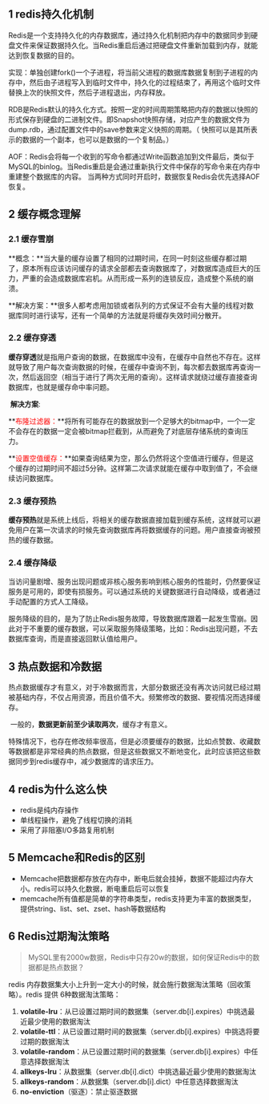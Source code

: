 ## 1 redis持久化机制

​	Redis是一个支持持久化的内存数据库，通过持久化机制把内存中的数据同步到硬盘文件来保证数据持久化。当Redis重启后通过把硬盘文件重新加载到内存，就能达到恢复数据的目的。

​	实现：单独创建fork()一个子进程，将当前父进程的数据库数据复制到子进程的内存中，然后由子进程写入到临时文件中，持久化的过程结束了，再用这个临时文件替换上次的快照文件，然后子进程退出，内存释放。

​	RDB是Redis默认的持久化方式。按照一定的时间周期策略把内存的数据以快照的形式保存到硬盘的二进制文件。即Snapshot快照存储，对应产生的数据文件为dump.rdb，通过配置文件中的save参数来定义快照的周期。（ 快照可以是其所表示的数据的一个副本，也可以是数据的一个复制品。）

​	AOF：Redis会将每一个收到的写命令都通过Write函数追加到文件最后，类似于MySQL的binlog。当Redis重启是会通过重新执行文件中保存的写命令来在内存中重建整个数据库的内容。
当两种方式同时开启时，数据恢复Redis会优先选择AOF恢复。

## 2 缓存概念理解

### 2.1 缓存雪崩

​	**概念：**当大量的缓存设置了相同的过期时间，在同一时刻这些缓存都过期了，原本所有应该访问缓存的请求全部都去查询数据库了，对数据库造成巨大的压力，严重的会造成数据库宕机。从而形成一系列的连锁反应，造成整个系统的崩溃。

​	**解决方案：**很多人都考虑用加锁或者队列的方式保证不会有大量的线程对数据库同时进行读写，还有一个简单的方法就是将缓存失效时间分散开。

### 2.2 缓存穿透

​	**缓存穿透**就是指用户查询的数据，在数据库中没有，在缓存中自然也不存在。这样就导致了用户每次查询数据的时候，在缓存中查询不到，每次都去数据库再查询一次，然后返回空（相当于进行了两次无用的查询）。这样请求就绕过缓存直接查询数据库，也就是缓存命中率问题。

​	**解决方案**:

​	**<span style="color:red">布隆过滤器：</span>**将所有可能存在的数据放到一个足够大的bitmap中，一个一定不会存在的数据一定会被bitmap拦截到，从而避免了对底层存储系统的查询压力。

​	**<span style="color:red">设置空值缓存：</span>**如果查询结果为空，那么仍然将这个空值进行缓存，但是这个缓存的过期时间不超过5分钟。这样第二次请求就能在缓存中取到值了，不会继续访问数据库。

### 2.3 缓存预热

​	**缓存预热**就是系统上线后，将相关的缓存数据直接加载到缓存系统，这样就可以避免用户在第一次请求的时候先查询数据库再将数据缓存的问题。用户直接查询被预热的缓存数据。

### 2.4 缓存降级

​	当访问量剧增、服务出现问题或非核心服务影响到核心服务的性能时，仍然要保证服务是可用的，即使有损服务。可以通过系统的关键数据进行自动降级，或者通过手动配置的方式人工降级。

​	服务降级的目的，是为了防止Redis服务故障，导致数据库跟着一起发生雪崩。因此对于不重要的缓存数据，可以采取服务降级策略，比如：Redis出现问题，不去数据库查询，而是直接返回默认值给用户。

## 3 热点数据和冷数据

​	热点数据缓存才有意义，对于冷数据而言，大部分数据还没有再次访问就已经过期被基础内存，不仅占用资源，而且价值不大。频繁修改的数据、要视情况而选择缓存。

​	一般的，**数据更新前至少读取两次**，缓存才有意义。

​	特殊情况下，也存在修改频率很高，但是必须要缓存的数据，比如点赞数、收藏数等数据都是非常经典的热点数据，但是这些数据又不断地变化，此时应该把这些数据同步到redis缓存中，减少数据库的请求压力。

## 4 redis为什么这么快

- redis是纯内存操作
- 单线程操作，避免了线程切换的消耗
- 采用了非阻塞I/O多路复用机制

## 5 Memcache和Redis的区别

- Memcache把数据都存放在内存中，断电后就会挂掉，数据不能超过内存大小。redis可以持久化数据，断电重启后可以恢复
- memcache所有值都是简单的字符串类型，redis支持更为丰富的数据类型，提供string、list、set、zset、hash等数据结构

## 6 Redis过期淘汰策略

> MySQL里有2000w数据，Redis中只存20w的数据，如何保证Redis中的数据都是热点数据？

redis 内存数据集大小上升到一定大小的时候，就会施行数据淘汰策略（回收策略）。redis 提供 6种数据淘汰策略：

1. **volatile-lru**：从已设置过期时间的数据集（server.db[i].expires）中挑选最近最少使用的数据淘汰
2. **volatile-ttl**：从已设置过期时间的数据集（server.db[i].expires）中挑选将要过期的数据淘汰
3. **volatile-random**：从已设置过期时间的数据集（server.db[i].expires）中任意选择数据淘汰
4. **allkeys-lru**：从数据集（server.db[i].dict）中挑选最近最少使用的数据淘汰
5. **allkeys-random**：从数据集（server.db[i].dict）中任意选择数据淘汰
6. **no-enviction**（驱逐）：禁止驱逐数据